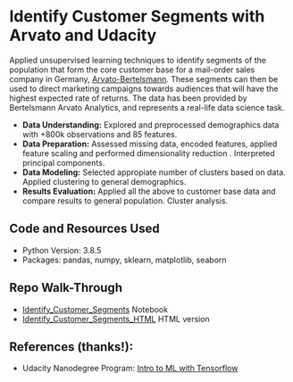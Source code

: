 # Identify Customer Segments with Arvato and Udacity
Applied unsupervised learning techniques to identify segments of the population that form the core customer base for a mail-order sales company in Germany, [Arvato-Bertelsmann](https://www.bertelsmann.com/divisions/arvato/#st-1). These segments can then be used to direct marketing campaigns towards audiences that will have the highest expected rate of returns. The data has been provided by Bertelsmann Arvato Analytics, and represents a real-life data science task.

- **Data Understanding:** Explored and preprocessed demographics data with +800k observations and 85 features.
- **Data Preparation:** Assessed missing data, encoded features, applied feature scaling and performed dimensionality reduction . Interpreted principal components.
- **Data Modeling:** Selected appropiate number of clusters based on data. Applied clustering to general demographics.
- **Results Evaluation:** Applied all the above to customer base data and compare results to general population. Cluster analysis.


## Code and Resources Used
- Python Version: 3.8.5
- Packages: pandas, numpy, sklearn, matplotlib, seaborn


## Repo Walk-Through
- [Identify_Customer_Segments](https://github.com/montsebenito/Identify_Customer_Segments_with_Arvato/blob/main/Identify_Customer_Segments.ipynb) Notebook
- [Identify_Customer_Segments_HTML](https://github.com/montsebenito/Identify_Customer_Segments_with_Arvato/blob/main/Identify_Customer_Segments.ipynb) HTML version


## References (thanks!):
- Udacity Nanodegree Program: [Intro to ML with Tensorflow](https://www.udacity.com/course/intro-to-machine-learning-with-tensorflow-nanodegree--nd230)


